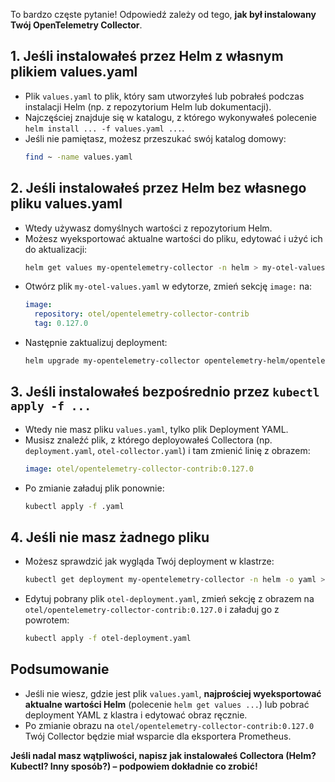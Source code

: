 To bardzo częste pytanie! Odpowiedź zależy od tego, **jak był instalowany Twój OpenTelemetry Collector**.

## 1. Jeśli instalowałeś przez Helm z własnym plikiem values.yaml

- Plik `values.yaml` to plik, który sam utworzyłeś lub pobrałeś podczas instalacji Helm (np. z repozytorium Helm lub dokumentacji).
- Najczęściej znajduje się w katalogu, z którego wykonywałeś polecenie `helm install ... -f values.yaml ...`.
- Jeśli nie pamiętasz, możesz przeszukać swój katalog domowy:
  ```bash
  find ~ -name values.yaml
  ```

## 2. Jeśli instalowałeś przez Helm **bez własnego pliku values.yaml**

- Wtedy używasz domyślnych wartości z repozytorium Helm.
- Możesz wyeksportować aktualne wartości do pliku, edytować i użyć ich do aktualizacji:
  ```bash
  helm get values my-opentelemetry-collector -n helm > my-otel-values.yaml
  ```
- Otwórz plik `my-otel-values.yaml` w edytorze, zmień sekcję `image:` na:
  ```yaml
  image:
    repository: otel/opentelemetry-collector-contrib
    tag: 0.127.0
  ```
- Następnie zaktualizuj deployment:
  ```bash
  helm upgrade my-opentelemetry-collector opentelemetry-helm/opentelemetry-collector -f my-otel-values.yaml -n helm
  ```

## 3. Jeśli instalowałeś bezpośrednio przez `kubectl apply -f ...`

- Wtedy nie masz pliku `values.yaml`, tylko plik Deployment YAML.
- Musisz znaleźć plik, z którego deployowałeś Collectora (np. `deployment.yaml`, `otel-collector.yaml`) i tam zmienić linię z obrazem:
  ```yaml
  image: otel/opentelemetry-collector-contrib:0.127.0
  ```
- Po zmianie załaduj plik ponownie:
  ```bash
  kubectl apply -f .yaml
  ```

## 4. Jeśli nie masz żadnego pliku

- Możesz sprawdzić jak wygląda Twój deployment w klastrze:
  ```bash
  kubectl get deployment my-opentelemetry-collector -n helm -o yaml > otel-deployment.yaml
  ```
- Edytuj pobrany plik `otel-deployment.yaml`, zmień sekcję z obrazem na `otel/opentelemetry-collector-contrib:0.127.0` i załaduj go z powrotem:
  ```bash
  kubectl apply -f otel-deployment.yaml
  ```

## Podsumowanie

- Jeśli nie wiesz, gdzie jest plik `values.yaml`, **najprościej wyeksportować aktualne wartości Helm** (polecenie `helm get values ...`) lub pobrać deployment YAML z klastra i edytować obraz ręcznie.
- Po zmianie obrazu na `otel/opentelemetry-collector-contrib:0.127.0` Twój Collector będzie miał wsparcie dla eksportera Prometheus.

**Jeśli nadal masz wątpliwości, napisz jak instalowałeś Collectora (Helm? Kubectl? Inny sposób?) – podpowiem dokładnie co zrobić!**
